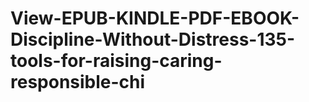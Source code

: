 # View-EPUB-KINDLE-PDF-EBOOK-Discipline-Without-Distress-135-tools-for-raising-caring-responsible-chi